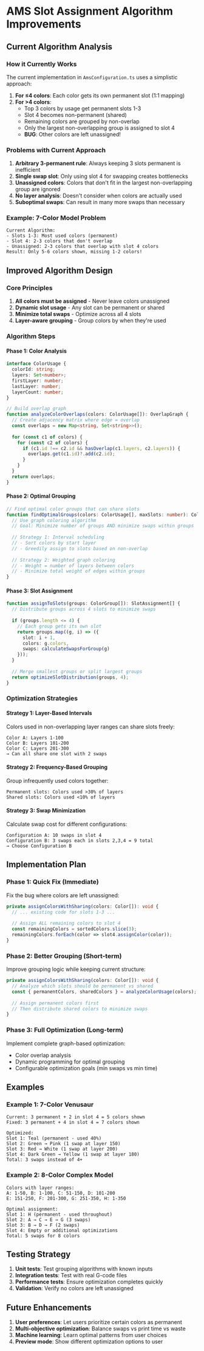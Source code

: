 # AMS Slot Assignment Algorithm Improvements

## Current Algorithm Analysis

### How it Currently Works

The current implementation in `AmsConfiguration.ts` uses a simplistic approach:

1. **For ≤4 colors**: Each color gets its own permanent slot (1:1 mapping)
2. **For >4 colors**: 
   - Top 3 colors by usage get permanent slots 1-3
   - Slot 4 becomes non-permanent (shared)
   - Remaining colors are grouped by non-overlap
   - Only the largest non-overlapping group is assigned to slot 4
   - **BUG**: Other colors are left unassigned!

### Problems with Current Approach

1. **Arbitrary 3-permanent rule**: Always keeping 3 slots permanent is inefficient
2. **Single swap slot**: Only using slot 4 for swapping creates bottlenecks
3. **Unassigned colors**: Colors that don't fit in the largest non-overlapping group are ignored
4. **No layer analysis**: Doesn't consider when colors are actually used
5. **Suboptimal swaps**: Can result in many more swaps than necessary

### Example: 7-Color Model Problem

```
Current Algorithm:
- Slots 1-3: Most used colors (permanent)
- Slot 4: 2-3 colors that don't overlap
- Unassigned: 2-3 colors that overlap with slot 4 colors
Result: Only 5-6 colors shown, missing 1-2 colors!
```

## Improved Algorithm Design

### Core Principles

1. **All colors must be assigned** - Never leave colors unassigned
2. **Dynamic slot usage** - Any slot can be permanent or shared
3. **Minimize total swaps** - Optimize across all 4 slots
4. **Layer-aware grouping** - Group colors by when they're used

### Algorithm Steps

#### Phase 1: Color Analysis
```typescript
interface ColorUsage {
  colorId: string;
  layers: Set<number>;
  firstLayer: number;
  lastLayer: number;
  layerCount: number;
}

// Build overlap graph
function analyzeColorOverlaps(colors: ColorUsage[]): OverlapGraph {
  // Create adjacency matrix where edge = overlap
  const overlaps = new Map<string, Set<string>>();
  
  for (const c1 of colors) {
    for (const c2 of colors) {
      if (c1.id !== c2.id && hasOverlap(c1.layers, c2.layers)) {
        overlaps.get(c1.id)?.add(c2.id);
      }
    }
  }
  return overlaps;
}
```

#### Phase 2: Optimal Grouping
```typescript
// Find optimal color groups that can share slots
function findOptimalGroups(colors: ColorUsage[], maxSlots: number): ColorGroup[] {
  // Use graph coloring algorithm
  // Goal: Minimize number of groups AND minimize swaps within groups
  
  // Strategy 1: Interval scheduling
  // - Sort colors by start layer
  // - Greedily assign to slots based on non-overlap
  
  // Strategy 2: Weighted graph coloring
  // - Weight = number of layers between colors
  // - Minimize total weight of edges within groups
}
```

#### Phase 3: Slot Assignment
```typescript
function assignToSlots(groups: ColorGroup[]): SlotAssignment[] {
  // Distribute groups across 4 slots to minimize swaps
  
  if (groups.length <= 4) {
    // Each group gets its own slot
    return groups.map((g, i) => ({
      slot: i + 1,
      colors: g.colors,
      swaps: calculateSwapsForGroup(g)
    }));
  }
  
  // Merge smallest groups or split largest groups
  return optimizeSlotDistribution(groups, 4);
}
```

### Optimization Strategies

#### Strategy 1: Layer-Based Intervals
Colors used in non-overlapping layer ranges can share slots freely:
```
Color A: Layers 1-100
Color B: Layers 101-200
Color C: Layers 201-300
→ Can all share one slot with 2 swaps
```

#### Strategy 2: Frequency-Based Grouping
Group infrequently used colors together:
```
Permanent slots: Colors used >30% of layers
Shared slots: Colors used <10% of layers
```

#### Strategy 3: Swap Minimization
Calculate swap cost for different configurations:
```
Configuration A: 10 swaps in slot 4
Configuration B: 3 swaps each in slots 2,3,4 = 9 total
→ Choose Configuration B
```

## Implementation Plan

### Phase 1: Quick Fix (Immediate)
Fix the bug where colors are left unassigned:
```typescript
private assignColorsWithSharing(colors: Color[]): void {
  // ... existing code for slots 1-3 ...
  
  // Assign ALL remaining colors to slot 4
  const remainingColors = sortedColors.slice(3);
  remainingColors.forEach(color => slot4.assignColor(color));
}
```

### Phase 2: Better Grouping (Short-term)
Improve grouping logic while keeping current structure:
```typescript
private assignColorsWithSharing(colors: Color[]): void {
  // Analyze which slots should be permanent vs shared
  const { permanentColors, sharedColors } = analyzeColorUsage(colors);
  
  // Assign permanent colors first
  // Then distribute shared colors to minimize swaps
}
```

### Phase 3: Full Optimization (Long-term)
Implement complete graph-based optimization:
- Color overlap analysis
- Dynamic programming for optimal grouping
- Configurable optimization goals (min swaps vs min time)

## Examples

### Example 1: 7-Color Venusaur
```
Current: 3 permanent + 2 in slot 4 = 5 colors shown
Fixed: 3 permanent + 4 in slot 4 = 7 colors shown

Optimized:
Slot 1: Teal (permanent - used 40%)
Slot 2: Green → Pink (1 swap at layer 150)
Slot 3: Red → White (1 swap at layer 200) 
Slot 4: Dark Green → Yellow (1 swap at layer 180)
Total: 3 swaps instead of 4+
```

### Example 2: 8-Color Complex Model
```
Colors with layer ranges:
A: 1-50, B: 1-100, C: 51-150, D: 101-200
E: 151-250, F: 201-300, G: 251-350, H: 1-350

Optimal assignment:
Slot 1: H (permanent - used throughout)
Slot 2: A → C → E → G (3 swaps)
Slot 3: B → D → F (2 swaps)
Slot 4: Empty or additional optimizations
Total: 5 swaps for 8 colors
```

## Testing Strategy

1. **Unit tests**: Test grouping algorithms with known inputs
2. **Integration tests**: Test with real G-code files
3. **Performance tests**: Ensure optimization completes quickly
4. **Validation**: Verify no colors are left unassigned

## Future Enhancements

1. **User preferences**: Let users prioritize certain colors as permanent
2. **Multi-objective optimization**: Balance swaps vs print time vs waste
3. **Machine learning**: Learn optimal patterns from user choices
4. **Preview mode**: Show different optimization options to user